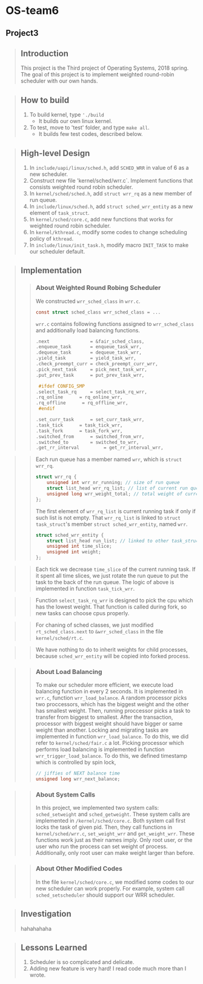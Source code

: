 OS-team6
========
Project3
--------

> ## Introduction
>  This project is the Third project of Operating Systems, 2018 spring.
> The goal of this project is to implement weighted round-robin scheduler with our own hands. 

> ## How to build
> 1. To build kernel, type `'./build`
>     * It builds our own linux kernel.
> 2. To test, move to 'test' folder, and type `make all`.
>     * It builds few test codes, described below.

> ## High-level Design
> 1. In `include/uapi/linux/sched.h`, add `SCHED_WRR` in value of 6 as a new scheduler. 
> 2. Construct new file 'kernel/sched/wrr.c`. Implement functions that consists weighted round robin scheduler.
> 3. In `kernel/sched/sched.h`, add `struct wrr_rq` as a new member of run queue.
> 4. In `include/linux/sched.h`, add `struct sched_wrr_entity` as a new element of `task_struct`.
> 5. In `kernel/sched/core.c`, add new functions that works for weighted round robin scheduler.
> 6. In `kernel/kthread.c`, modify some codes to change scheduling policy of `kthread`.
> 7. In `include/linux/init_task.h`, modify macro `INIT_TASK` to make our scheduler default.

> ## Implementation
> > ### About Weighted Round Robing Scheduler
> > We constructed `wrr_sched_class` in `wrr.c`.
> >
> > ```C
> > const struct sched_class wrr_sched_class = ...
> > ```
> >
> > `wrr.c` contains following functions assigned to `wrr_sched_class`
> > and additionally load balancing functions.
> > 
> >	```C
> > .next       		= &fair_sched_class,
> >	.enqueue_task       = enqueue_task_wrr,
> >	.dequeue_task       = dequeue_task_wrr,
> >	.yield_task         = yield_task_wrr,
> >	.check_preempt_curr = check_preempt_curr_wrr,
> >	.pick_next_task     = pick_next_task_wrr,
> >	.put_prev_task      = put_prev_task_wrr,
> >	
> >	 #ifdef CONFIG_SMP
> >	.select_task_rq     = select_task_rq_wrr,
> >	.rq_online      = rq_online_wrr,
> >	.rq_offline      = rq_offline_wrr,
> >  #endif
> >
> >	.set_curr_task      = set_curr_task_wrr,
> >	.task_tick      = task_tick_wrr,
> >	.task_fork      = task_fork_wrr,
> >	.switched_from      = switched_from_wrr,
> >	.switched_to        = switched_to_wrr,
> >	.get_rr_interval         = get_rr_interval_wrr,
> > ```

> > Each run queue has a member named `wrr`, which is `struct wrr_rq`.
> > ```C
> > struct wrr_rq {
> >     unsigned int wrr_nr_running; // size of run queue
> >     struct list_head wrr_rq_list; // list of current run queue
> >     unsigned long wrr_weight_total; // total weight of current run queue
> > };
> > ```
> > The first element of `wrr_rq_list` is current running task if only if such list is not empty.
> > That `wrr_rq_list` is linked to `struct task_struct`'s member `struct sched_wrr_entity`, named `wrr`.
> > ```C
> > struct sched_wrr_entity {
> >     struct list_head run_list; // linked to other task_struct, or wrr_rq
> >     unsigned int time_slice;
> >     unsigned int weight;
> > };
> > ```

> > Each tick we decrease `time_slice` of the current running task.
> > If it spent all time slices, we just rotate the run queue to put the task to the back of the run queue.
> > The logic of above is implemented in function `task_tick_wrr`.

> > Function `select_task_rq_wrr` is designed to pick the cpu which has the lowest weight.
> > That function is called during fork, so new tasks can choose cpus properly.

> > For chaning of sched classes, we just modified `rt_sched_class.next` to `&wrr_sched_class` in the file `kernel/sched/rt.c`.

> > We have nothing to do to inherit weights for child processes, because `sched_wrr_entity` will be copied into forked process.

> > ### About Load Balancing
> > To make our scheduler more efficient, we execute load balancing function in every 2 seconds.
> > It is implemented in `wrr.c`, function `wrr_load_balance`.
> > A random processor picks two proccessors, which has the biggest weight and the other has smallest weight.
> > Then, running proccessor picks a task to transfer from biggest to smallest.
> > After the transaction, processor with biggest weight should have bigger or same weight than another.
> > Locking and migrating tasks are implemented in function `wrr_load_balance`.
> > To do this, we did refer to `kernel/sched/fair.c` a lot.
> > Picking processor which performs load balancing is implemented in function `wrr_trigger_load_balance`.
> > To do this, we defined timestamp which is controlled by spin lock,
> > ```C
> > // jiffies of NEXT balance time
> > unsigned long wrr_next_balance;
> > ```

> > ### About System Calls
> > In this project, we implemented two system calls: `sched_setweight` and `sched_getweight`.
> > These system calls are implemented in `/kernel/sched/core.c`.
> > Both system call first locks the task of given pid.
> > Then, they call functions in `kernel/sched/wrr.c`, `set_weight_wrr` and `get_weight_wrr`.
> > These functions work just as their names imply.
> > Only root user, or the user who run the process can set weight of process.
> > Additionally, only root user can make weight larger than before.

> > ### About Other Modified Codes
> > In the file `kernel/sched/core.c`, we modified some codes to our new scheduler can work properly.
> > For example, system call `sched_setscheduler` should support our WRR scheduler.

> ## Investigation
> hahahahaha 

> ## Lessons Learned
> 1. Scheduler is so complicated and delicate.
> 2. Adding new feature is very hard! I read code much more than I wrote.
